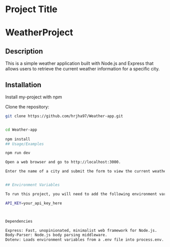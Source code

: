 
# Project Title

# WeatherProject

## Description
This is a simple weather application built with Node.js and Express that allows users to retrieve the current weather information for a specific city.

>





## Installation

Install my-project with npm

Clone the repository:
   ```bash
   git clone https://github.com/hrjha97/Weather-app.git


   cd Weather-app
    
   npm install
## Usage/Examples

npm run dev

Open a web browser and go to http://localhost:3000.

Enter the name of a city and submit the form to view the current weather information for that city.


## Environment Variables

To run this project, you will need to add the following environment variables to your .env file

API_KEY=your_api_key_here



Dependencies

Express: Fast, unopinionated, minimalist web framework for Node.js.
Body-Parser: Node.js body parsing middleware.
Dotenv: Loads environment variables from a .env file into process.env.